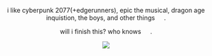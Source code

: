 <p align=center> i like cyberpunk 2077(+edgerunners), epic the musical, dragon age inquistion, the boys, and other things⠀⠀. <p align=center>
<p align=center> will i finish this? who knows⠀⠀. <p align=center>


<p align="center">
  <img src="https://i.pinimg.com/736x/48/c3/0f/48c30fb8ec7ee3e49f95c1ea58433673.jpg"/>
</p>
